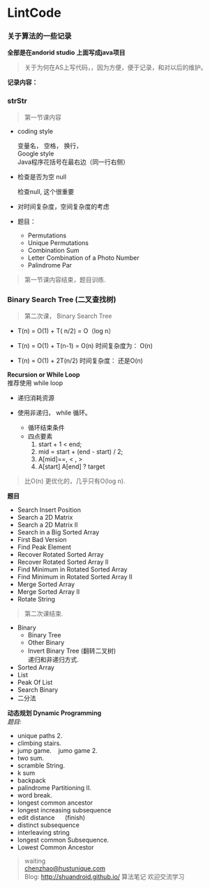 # LintCode  
### 关于算法的一些记录  
**全部是在andorid studio 上面写成java项目**  

> 关于为何在AS上写代码，，因为方便，便于记录，和对以后的维护。  

**记录内容：**  
### strStr  

> 第一节课内容  

* coding style   

  变量名， 空格， 换行，   
  Google style  
  Java程序花括号在最右边（同一行右侧）  
  
* 检查是否为空 null

  检查null, 这个很重要

* 对时间复杂度，空间复杂度的考虑  

* 题目：  

  - Permutations
  - Unique Permutations
  - Combination Sum
  - Letter Combination of a Photo Number
  - Palindrome Par

> 第一节课内容结束，题目训练.

### Binary Search Tree (二叉查找树)
> 第二次课， Binary Search Tree  

* T(n) = O(1) + T( n/2)  = O（log n）  

* T(n) = O(1) + T(n-1)  = O(n)
    时间复杂度为： O(n)

* T(n) =  O(1) + 2T(n/2)
    时间复杂度： 还是O(n)  

**Recursion or While Loop**  
推荐使用 while loop
* 递归消耗资源  

* 使用非递归， while 循环。  

  - 循环结束条件
  - 四点要素
    1. start + 1 < end;
    2. mid = start + (end - start) / 2;
    3. A[mid]==, < , > 
    4. A[start] A[end] ? target 

> 比O(n) 更优化的，几乎只有O(log n).  

**题目**  

* Search Insert Position  
* Search a 2D Matrix  
* Search a 2D Matrix II
* Search in a Big Sorted Array
* First Bad Version 
* Find Peak Element  
* Recover Rotated Sorted Array
* Recover Rotated Sorted Array II
* Find Minimum in Rotated Sorted Array
* Find Minimum in Rotated Sorted Array II
* Merge Sorted Array
* Merge Sorted Array II
* Rotate String  

> 第二次课结束.  



* Binary 
  * Binary Tree
  * Other Binary
  * Invert Binary Tree (翻转二叉树)  
    递归和非递归方式.
* Sorted Array
* List  
* Peak Of List
* Search Binary
* 二分法

**动态规划 Dynamic Programming**  
*题目:*  

* unique paths 2.  
* climbing stairs.  
* jump game. &#160;&#160; jumo game 2.  
* two sum.  
* scramble String.  
* k sum  
* backpack  
* palindrome Partitioning II.
* word break.
* longest common ancestor
* longest increasing subsequence
* edit distance &#160;&#160;&#160;&#160; (finish)
* distinct subsequence
* interleaving string
* longest common Subsequence. 
* Lowest Common Ancestor  




> waiting  
> chenzhao@hustunique.com  
> Blog:  http://shuandroid.github.io/
> 算法笔记 欢迎交流学习  

